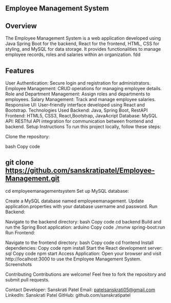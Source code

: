 ## Employee Management System


## Overview

The Employee Management System is a web application developed using Java Spring Boot for the backend, React for the frontend, HTML, CSS for styling, and MySQL for data storage. It provides functionalities to manage employee records, roles and salaries within an organization.
fdd
## Features
User Authentication: Secure login and registration for administrators.
Employee Management: CRUD operations for managing employee details.
Role and Department Management: Assign roles and departments to employees.
Salary Management: Track and manage employee salaries.
Responsive UI: User-friendly interface developed using React and Bootstrap.
Technologies Used
Backend: Java, Spring Boot, RestAPI
Frontend: HTML5, CSS3, React,Bootstrap, JavaAcript
Database: MySQL
API: RESTful API integration for communication between frontend and backend.
Setup Instructions
To run this project locally, follow these steps:

Clone the repository:

bash
Copy code
## git clone <https://github.com/sanskratipatel/Employee-Management.git> 
cd employeemanagementsystem
Set up MySQL database:

Create a MySQL database named employeemanagement.
Update application.properties with your database username and password.
Run Backend:

Navigate to the backend directory:
bash
Copy code
cd backend
Build and run the Spring Boot application:
arduino
Copy code
./mvnw spring-boot:run
Run Frontend:

Navigate to the frontend directory:
bash
Copy code
cd frontend
Install dependencies:
Copy code
npm install
Start the React development server:
sql
Copy code
npm start
Access Application:
Open your browser and visit http://localhost:3000 to use the Employee Management System.
Screenshots


Contributing
Contributions are welcome! Feel free to fork the repository and submit pull requests.

Contact
Developer: Sanskrati Patel
Email: patelsanskrati05@gmail.com
LinkedIn: Sanskrati Patel
GitHub: github.com/sanskratipatel
